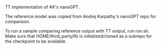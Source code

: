
TT implementation of AK's nanoGPT.

The reference model was copied from Andrej Karpathy's nanoGPT repo for comparison.


To run a sample comparing reference output with TT output, run run.sh.
Make sure that HOME/third_party/lfs is initialized/cloned as a subrepo for the checkpoint to be available.
